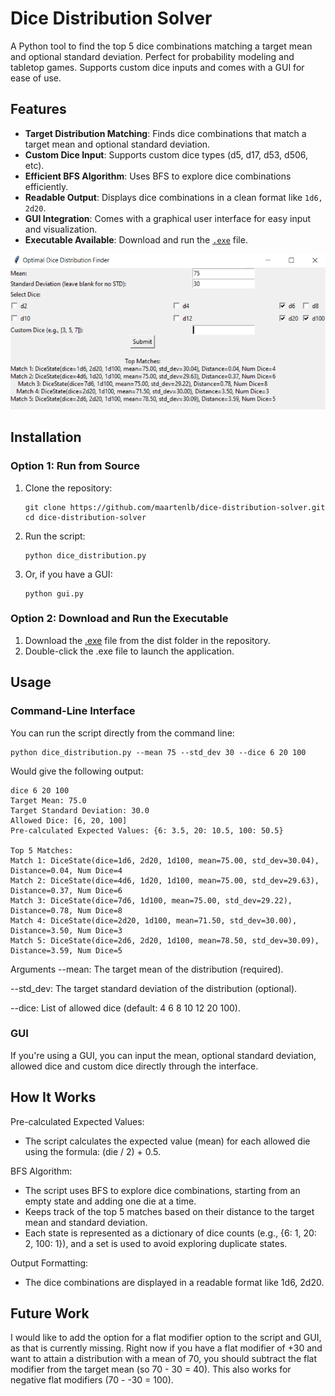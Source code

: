 # Dice Distribution Solver

A Python tool to find the top 5 dice combinations matching a target mean and optional standard deviation. Perfect for probability modeling and tabletop games. Supports custom dice inputs and comes with a GUI for ease of use.

## Features

- **Target Distribution Matching**: Finds dice combinations that match a target mean and optional standard deviation.
- **Custom Dice Input**: Supports custom dice types (d5, d17, d53, d506, etc).
- **Efficient BFS Algorithm**: Uses BFS to explore dice combinations efficiently.
- **Readable Output**: Displays dice combinations in a clean format like `1d6, 2d20`.
- **GUI Integration**: Comes with a graphical user interface for easy input and visualization.
- **Executable Available**: Download and run the [`.exe`](https://github.com/maartenlb/dice-distribution-solver/blob/main/dist/gui.exe) file.

![GUI](https://github.com/maartenlb/dice-distribution-solver/blob/main/imgs/dice_img.PNG)

## Installation

### Option 1: Run from Source

1. Clone the repository:
   ```
   git clone https://github.com/maartenlb/dice-distribution-solver.git
   cd dice-distribution-solver
   ```

2. Run the script:
    ```
    python dice_distribution.py
    ```
2. Or, if you have a GUI:
    ```
    python gui.py
    ```

### Option 2: Download and Run the Executable
1. Download the [.exe](https://github.com/maartenlb/dice-distribution-solver/blob/main/dist/gui.exe) file from the dist folder in the repository.
2. Double-click the .exe file to launch the application.

## Usage
### Command-Line Interface
You can run the script directly from the command line:
```
python dice_distribution.py --mean 75 --std_dev 30 --dice 6 20 100
```
Would give the following output:

```
dice 6 20 100
Target Mean: 75.0
Target Standard Deviation: 30.0
Allowed Dice: [6, 20, 100]
Pre-calculated Expected Values: {6: 3.5, 20: 10.5, 100: 50.5}

Top 5 Matches:
Match 1: DiceState(dice=1d6, 2d20, 1d100, mean=75.00, std_dev=30.04), Distance=0.04, Num Dice=4
Match 2: DiceState(dice=4d6, 1d20, 1d100, mean=75.00, std_dev=29.63), Distance=0.37, Num Dice=6
Match 3: DiceState(dice=7d6, 1d100, mean=75.00, std_dev=29.22), Distance=0.78, Num Dice=8
Match 4: DiceState(dice=2d20, 1d100, mean=71.50, std_dev=30.00), Distance=3.50, Num Dice=3
Match 5: DiceState(dice=2d6, 2d20, 1d100, mean=78.50, std_dev=30.09), Distance=3.59, Num Dice=5
```

Arguments
--mean: The target mean of the distribution (required).

--std_dev: The target standard deviation of the distribution (optional).

--dice: List of allowed dice (default: 4 6 8 10 12 20 100).

### GUI
If you're using a GUI, you can input the mean, optional standard deviation, allowed dice and custom dice directly through the interface.

## How It Works
Pre-calculated Expected Values:
   * The script calculates the expected value (mean) for each allowed die using the formula: (die / 2) + 0.5.

BFS Algorithm:

   * The script uses BFS to explore dice combinations, starting from an empty state and adding one die at a time.
   * Keeps track of the top 5 matches based on their distance to the target mean and standard deviation.
   * Each state is represented as a dictionary of dice counts (e.g., {6: 1, 20: 2, 100: 1}), and a set is used to avoid exploring duplicate states.

Output Formatting:
   * The dice combinations are displayed in a readable format like 1d6, 2d20.

## Future Work
I would like to add the option for a flat modifier option to the script and GUI, as that is currently missing. Right now if you have a flat modifier of +30 and want to attain a distribution with a mean of 70, you should subtract the flat modifier from the target mean (so 70 - 30 = 40). This also works for negative flat modifiers (70 - -30 = 100).
